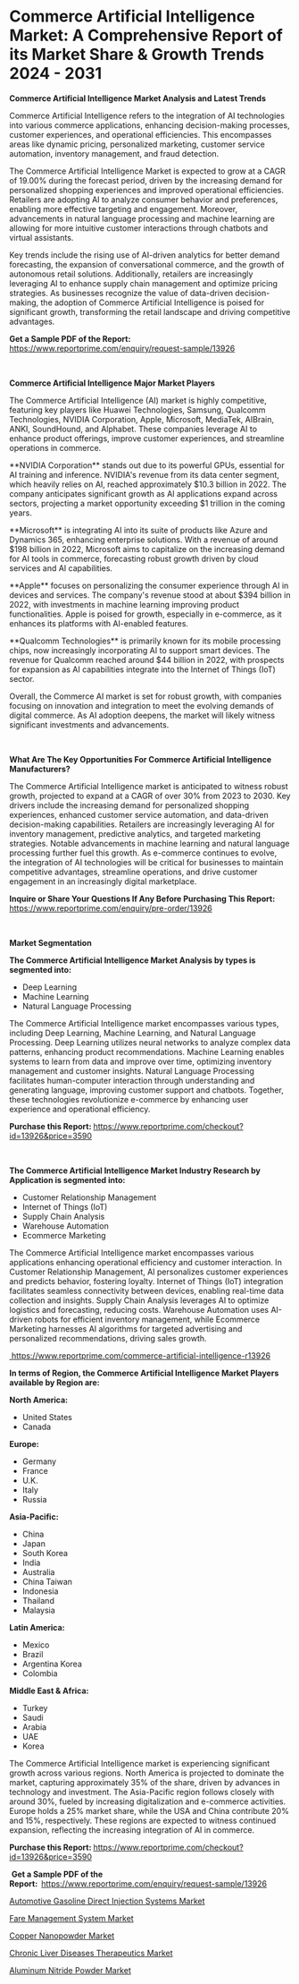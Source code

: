 <p><h1>Commerce Artificial Intelligence Market: A Comprehensive Report of its Market Share & Growth Trends 2024 - 2031</h1></p><p><strong>Commerce Artificial Intelligence Market Analysis and Latest Trends</strong></p>
<p><p>Commerce Artificial Intelligence refers to the integration of AI technologies into various commerce applications, enhancing decision-making processes, customer experiences, and operational efficiencies. This encompasses areas like dynamic pricing, personalized marketing, customer service automation, inventory management, and fraud detection.</p><p>The Commerce Artificial Intelligence Market is expected to grow at a CAGR of 19.00% during the forecast period, driven by the increasing demand for personalized shopping experiences and improved operational efficiencies. Retailers are adopting AI to analyze consumer behavior and preferences, enabling more effective targeting and engagement. Moreover, advancements in natural language processing and machine learning are allowing for more intuitive customer interactions through chatbots and virtual assistants.</p><p>Key trends include the rising use of AI-driven analytics for better demand forecasting, the expansion of conversational commerce, and the growth of autonomous retail solutions. Additionally, retailers are increasingly leveraging AI to enhance supply chain management and optimize pricing strategies. As businesses recognize the value of data-driven decision-making, the adoption of Commerce Artificial Intelligence is poised for significant growth, transforming the retail landscape and driving competitive advantages.</p></p>
<p><strong>Get a Sample PDF of the Report:&nbsp;</strong> <a href="https://www.reportprime.com/enquiry/request-sample/13926">https://www.reportprime.com/enquiry/request-sample/13926</a></p>
<p>&nbsp;</p>
<p><strong>Commerce Artificial Intelligence Major Market Players</strong></p>
<p><p>The Commerce Artificial Intelligence (AI) market is highly competitive, featuring key players like Huawei Technologies, Samsung, Qualcomm Technologies, NVIDIA Corporation, Apple, Microsoft, MediaTek, AIBrain, ANKI, SoundHound, and Alphabet. These companies leverage AI to enhance product offerings, improve customer experiences, and streamline operations in commerce.</p><p>**NVIDIA Corporation** stands out due to its powerful GPUs, essential for AI training and inference. NVIDIA's revenue from its data center segment, which heavily relies on AI, reached approximately $10.3 billion in 2022. The company anticipates significant growth as AI applications expand across sectors, projecting a market opportunity exceeding $1 trillion in the coming years.</p><p>**Microsoft** is integrating AI into its suite of products like Azure and Dynamics 365, enhancing enterprise solutions. With a revenue of around $198 billion in 2022, Microsoft aims to capitalize on the increasing demand for AI tools in commerce, forecasting robust growth driven by cloud services and AI capabilities.</p><p>**Apple** focuses on personalizing the consumer experience through AI in devices and services. The company's revenue stood at about $394 billion in 2022, with investments in machine learning improving product functionalities. Apple is poised for growth, especially in e-commerce, as it enhances its platforms with AI-enabled features.</p><p>**Qualcomm Technologies** is primarily known for its mobile processing chips, now increasingly incorporating AI to support smart devices. The revenue for Qualcomm reached around $44 billion in 2022, with prospects for expansion as AI capabilities integrate into the Internet of Things (IoT) sector.</p><p>Overall, the Commerce AI market is set for robust growth, with companies focusing on innovation and integration to meet the evolving demands of digital commerce. As AI adoption deepens, the market will likely witness significant investments and advancements.</p></p>
<p>&nbsp;</p>
<p><strong>What Are The Key Opportunities For Commerce Artificial Intelligence Manufacturers?</strong></p>
<p><p>The Commerce Artificial Intelligence market is anticipated to witness robust growth, projected to expand at a CAGR of over 30% from 2023 to 2030. Key drivers include the increasing demand for personalized shopping experiences, enhanced customer service automation, and data-driven decision-making capabilities. Retailers are increasingly leveraging AI for inventory management, predictive analytics, and targeted marketing strategies. Notable advancements in machine learning and natural language processing further fuel this growth. As e-commerce continues to evolve, the integration of AI technologies will be critical for businesses to maintain competitive advantages, streamline operations, and drive customer engagement in an increasingly digital marketplace.</p></p>
<p><strong>Inquire or Share Your Questions If Any Before Purchasing This Report:</strong> <a href="https://www.reportprime.com/enquiry/pre-order/13926">https://www.reportprime.com/enquiry/pre-order/13926</a></p>
<p>&nbsp;</p>
<p><strong>Market Segmentation</strong></p>
<p><strong>The Commerce Artificial Intelligence Market Analysis by types is segmented into:</strong></p>
<p><ul><li>Deep Learning</li><li>Machine Learning</li><li>Natural Language Processing</li></ul></p>
<p><p>The Commerce Artificial Intelligence market encompasses various types, including Deep Learning, Machine Learning, and Natural Language Processing. Deep Learning utilizes neural networks to analyze complex data patterns, enhancing product recommendations. Machine Learning enables systems to learn from data and improve over time, optimizing inventory management and customer insights. Natural Language Processing facilitates human-computer interaction through understanding and generating language, improving customer support and chatbots. Together, these technologies revolutionize e-commerce by enhancing user experience and operational efficiency.</p></p>
<p><strong>Purchase this Report:&nbsp;</strong><a href="https://www.reportprime.com/checkout?id=13926&price=3590">https://www.reportprime.com/checkout?id=13926&price=3590</a></p>
<p>&nbsp;</p>
<p><strong>The Commerce Artificial Intelligence Market Industry Research by Application is segmented into:</strong></p>
<p><ul><li>Customer Relationship Management</li><li>Internet of Things (IoT)</li><li>Supply Chain Analysis</li><li>Warehouse Automation</li><li>Ecommerce Marketing</li></ul></p>
<p><p>The Commerce Artificial Intelligence market encompasses various applications enhancing operational efficiency and customer interaction. In Customer Relationship Management, AI personalizes customer experiences and predicts behavior, fostering loyalty. Internet of Things (IoT) integration facilitates seamless connectivity between devices, enabling real-time data collection and insights. Supply Chain Analysis leverages AI to optimize logistics and forecasting, reducing costs. Warehouse Automation uses AI-driven robots for efficient inventory management, while Ecommerce Marketing harnesses AI algorithms for targeted advertising and personalized recommendations, driving sales growth.</p></p>
<p><a href="https://www.reportprime.com/commerce-artificial-intelligence-r13926">&nbsp;https://www.reportprime.com/commerce-artificial-intelligence-r13926</a></p>
<p><strong>In terms of Region, the Commerce Artificial Intelligence Market Players available by Region are:</strong></p>
<p>
    <p> <strong> North America: </strong>
        <ul>
            <li>United States</li>
            <li>Canada</li>
        </ul>
        </p> 
    <p> <strong> Europe: </strong>
        <ul>
            <li>Germany</li>
            <li>France</li>
            <li>U.K.</li>
            <li>Italy</li>
            <li>Russia</li>
        </ul>
        </p> 
    <p> <strong> Asia-Pacific: </strong>
        <ul>
            <li>China</li>
            <li>Japan</li>
            <li>South Korea</li>
            <li>India</li>
            <li>Australia</li>
            <li>China Taiwan</li>
            <li>Indonesia</li>
            <li>Thailand</li>
            <li>Malaysia</li>
        </ul>
        </p> 
    <p> <strong> Latin America: </strong>
        <ul>
            <li>Mexico</li>
            <li>Brazil</li>
            <li>Argentina Korea</li>
            <li>Colombia</li>
        </ul>
        </p> 
    <p> <strong> Middle East & Africa: </strong>
        <ul>
            <li>Turkey</li>
            <li>Saudi</li>
            <li>Arabia</li>
            <li>UAE</li>
            <li>Korea</li>
        </ul>
    </p>
    </p>
<p><p>The Commerce Artificial Intelligence market is experiencing significant growth across various regions. North America is projected to dominate the market, capturing approximately 35% of the share, driven by advances in technology and investment. The Asia-Pacific region follows closely with around 30%, fueled by increasing digitalization and e-commerce activities. Europe holds a 25% market share, while the USA and China contribute 20% and 15%, respectively. These regions are expected to witness continued expansion, reflecting the increasing integration of AI in commerce.</p></p>
<p><strong>Purchase this Report: </strong><a href="https://www.reportprime.com/checkout?id=13926&price=3590">https://www.reportprime.com/checkout?id=13926&price=3590</a></p>
<p>&nbsp;<strong>Get a Sample PDF of the Report:&nbsp;&nbsp;</strong><a href="https://www.reportprime.com/enquiry/request-sample/13926">https://www.reportprime.com/enquiry/request-sample/13926</a></p>
<p><strong></strong></p>
<p><p><a href="https://medium.com/@sdonald04328/in-the-automotive-gasoline-direct-injection-systems-market-the-main-focus-is-on-keeping-costs-263c6bd2bb27">Automotive Gasoline Direct Injection Systems Market</a></p><p><a href="https://www.linkedin.com/pulse/fare-management-system-market-growth-outlook-from-2024-2031-takvf?trackingId=lYjfqQxMSg6eYMtF6ugG8Q%3D%3D">Fare Management System Market</a></p><p><a href="https://medium.com/@snievearol72/the-growth-of-the-copper-nanopowder-market-has-been-significant-driven-by-various-critical-8c7954cf8b06">Copper Nanopowder Market</a></p><p><a href="https://github.com/PeterParrish5/Market-Research-Report-List-6/blob/main/chronic-liver-diseases-therapeutics-market.md">Chronic Liver Diseases Therapeutics Market</a></p><p><a href="https://issuu.com/reportprime-2/docs/aluminum-nitride-powder-market-size_355f1125bbfc46">Aluminum Nitride Powder Market</a></p></p>